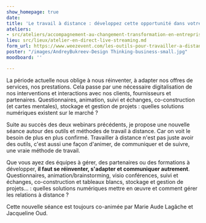 ```yaml
---
show_homepage: true
date: 
title: 'Le travail à distance : développez cette opportunité dans votre entreprise'
ateliers:
- src/ateliers/accompagnement-au-changement-transformation-en-entreprises.md
lieu: src/lieux/atelier-en-direct-live-streaming.md
form_url: https://www.weezevent.com/les-outils-pour-travailler-a-distance
poster: "/images/AndreyBukreev-Design Thinking-business-small.jpg"
moodboard: ''

---
```

La période actuelle nous oblige à nous réinventer, à adapter nos offres de services, nos prestations. Cela passe par une nécessaire digitalisation de nos interventions et interactions avec nos clients, fournisseurs et partenaires. Questionnaires, animation, suivi et échanges, co-construction (et cartes mentales), stockage et gestion de projets : quelles solutions numériques existent sur le marché ?

Suite au succès des deux webinars précédents, je propose une nouvelle séance autour des outils et méthodes de travail à distance. Car on voit le besoin de plus en plus confirmé. Travailler à distance n'est pas juste avoir des outils, c'est aussi une façon d'animer, de communiquer et de suivre, une vraie méthode de travail.

Que vous ayez des équipes à gérer, des partenaires ou des formations à développer, **il faut se réinventer, s'adapter et communiquer autrement**. Questionnaires, animation/brainstorming, visio conférences, suivi et échanges, co-construction et tableaux blancs, stockage et gestion de projets... : quelles solutions numériques mettre en œuvre et comment gérer les relations à distance ?

Cette nouvelle séance est toujours co-animée par Marie Aude Lagâche et Jacqueline Oud.